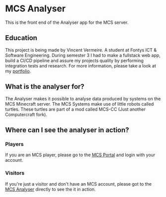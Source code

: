 # MCS Analyser
This is the front end of the Analyser app for the MCS server.

## Education
This project is being made by Vincent Vermeire. A student at Fontys ICT & Software Engineering. During semester 3 I had to make a fullstack web app, build a CI/CD pipeline and assure my projects quality by performing integration tests and research. For more information, please take a look at my [portfolio](https://github.com/crazyvinvin/Portfolio-S3).

## What is the analyser for?
The Analyser makes it possible to analyse data produced by systems on the MCS Minecraft server. The MCS Systems make use of little robots called turtles. These turtles are part of a mod called MCS-CC (Just another Computercraft fork).

## Where can I see the analyser in action?
### Players
If you are an MCS player, please go to the [MCS Portal](https://portal.mcsynergy.nl) and login with your account.

### Visitors
If you're just a visitor and don't have an MCS account, please got to the [MCS Analyser](https://analyser.mcsynergy.nl) directly to see the it in action.
